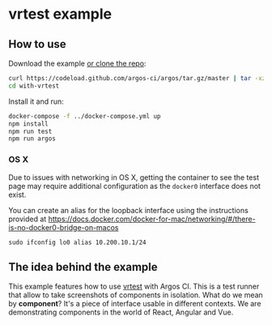 # vrtest example

## How to use

Download the example [or clone the repo](https://github.com/argos-ci/argos):

```bash
curl https://codeload.github.com/argos-ci/argos/tar.gz/master | tar -xz --strip=2 argos-master/examples/with-vrtest
cd with-vrtest
```

Install it and run:

```bash
docker-compose -f ../docker-compose.yml up
npm install
npm run test
npm run argos
```

### OS X

Due to issues with networking in OS X, getting the container to see the
test page may require additional configuration as the `docker0` interface
does not exist.

You can create an alias for the loopback interface using the instructions
provided at https://docs.docker.com/docker-for-mac/networking/#/there-is-no-docker0-bridge-on-macos

```
sudo ifconfig lo0 alias 10.200.10.1/24
```

## The idea behind the example

This example features how to use [vrtest](https://github.com/nathanmarks/vrtest) with Argos CI.
This is a test runner that allow to take screenshots of components in isolation.
What do we mean by **component**?
It's a piece of interface usable in different contexts.
We are demonstrating components in the world of React, Angular and Vue.
